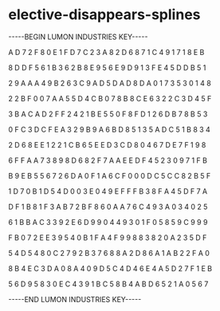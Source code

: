 # elective-disappears-splines

-----BEGIN LUMON INDUSTRIES KEY-----

A D 7 2 F 8 0 E 1 F D 7 C 2 3 A 8 2 D 6 8 7 1 C 4 9 1 7 1 8 E B

8 D D F 5 6 1 B 3 6 2 B 8 E 9 5 6 E 9 D 9 1 3 F E 4 5 D D B 5 1

2 9 A A A 4 9 B 2 6 3 C 9 A D 5 D A D 8 D A 0 1 7 3 5 3 0 1 4 8

2 2 B F 0 0 7 A A 5 5 D 4 C B 0 7 8 B 8 C E 6 3 2 2 C 3 D 4 5 F

3 B A C A D 2 F F 2 4 2 1 B E 5 5 0 F 8 F D 1 2 6 D B 7 8 B 5 3

0 F C 3 D C F E A 3 2 9 B 9 A 6 B D 8 5 1 3 5 A D C 5 1 B 8 3 4

2 D 6 8 E E 1 2 2 1 C B 6 5 E E D 3 C D 8 0 4 6 7 D E 7 F 1 9 8

6 F F A A 7 3 8 9 8 D 6 8 2 F 7 A A E E D F 4 5 2 3 0 9 7 1 F B

B 9 E B 5 5 6 7 2 6 D A 0 F 1 A 6 C F 0 0 0 D C 5 C C 8 2 B 5 F

1 D 7 0 B 1 D 5 4 D 0 0 3 E 0 4 9 E F F F B 3 8 F A 4 5 D F 7 A

D F 1 B 8 1 F 3 A B 7 2 B F 8 6 0 A A 7 6 C 4 9 3 A 0 3 4 0 2 5

6 1 B B A C 3 3 9 2 E 6 D 9 9 0 4 4 9 3 0 1 F 0 5 8 5 9 C 9 9 9

F B 0 7 2 E E 3 9 5 4 0 B 1 F A 4 F 9 9 8 8 3 8 2 0 A 2 3 5 D F

5 4 D 5 4 8 0 C 2 7 9 2 B 3 7 6 8 8 A 2 D 8 6 A 1 A B 2 2 F A 0

8 B 4 E C 3 D A 0 8 A 4 0 9 D 5 C 4 D 4 6 E 4 A 5 D 2 7 F 1 E B

5 6 D 9 5 8 3 0 E C 4 3 9 1 B C 5 8 B 4 A B D 6 5 2 1 A 0 5 6 7

-----END LUMON INDUSTRIES KEY-----
